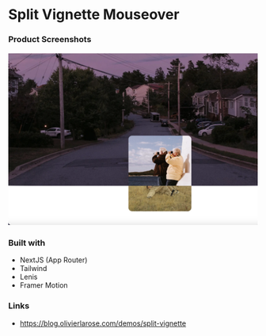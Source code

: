 # Split Vignette Mouseover

### Product Screenshots

![](./screenshots/product.png)

### Built with

-  NextJS (App Router)
-  Tailwind
-  Lenis
-  Framer Motion

### Links

- https://blog.olivierlarose.com/demos/split-vignette

